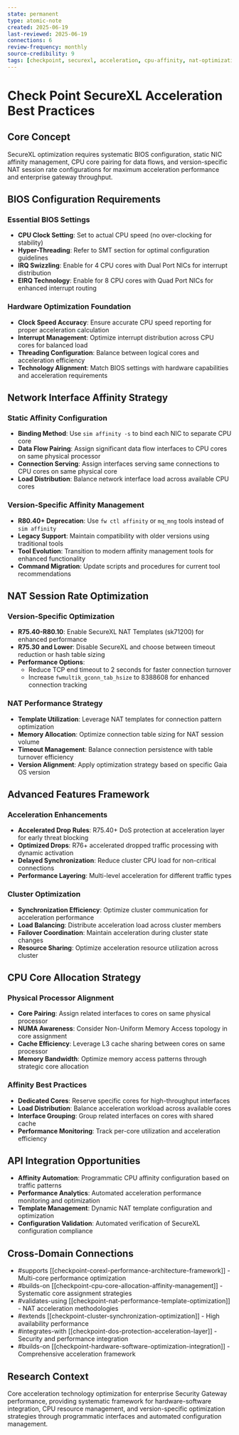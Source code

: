 ```yaml
---
state: permanent
type: atomic-note
created: 2025-06-19
last-reviewed: 2025-06-19
connections: 6
review-frequency: monthly
source-credibility: 9
tags: [checkpoint, securexl, acceleration, cpu-affinity, nat-optimization, performance-tuning]
---
```


# Check Point SecureXL Acceleration Best Practices

## Core Concept

SecureXL optimization requires systematic BIOS configuration, static NIC affinity management, CPU core pairing for data flows, and version-specific NAT session rate configurations for maximum acceleration performance and enterprise gateway throughput.

## BIOS Configuration Requirements

### Essential BIOS Settings
- **CPU Clock Setting**: Set to actual CPU speed (no over-clocking for stability)
- **Hyper-Threading**: Refer to SMT section for optimal configuration guidelines
- **IRQ Swizzling**: Enable for 4 CPU cores with Dual Port NICs for interrupt distribution
- **EIRQ Technology**: Enable for 8 CPU cores with Quad Port NICs for enhanced interrupt routing

### Hardware Optimization Foundation
- **Clock Speed Accuracy**: Ensure accurate CPU speed reporting for proper acceleration calculation
- **Interrupt Management**: Optimize interrupt distribution across CPU cores for balanced load
- **Threading Configuration**: Balance between logical cores and acceleration efficiency
- **Technology Alignment**: Match BIOS settings with hardware capabilities and acceleration requirements

## Network Interface Affinity Strategy

### Static Affinity Configuration
- **Binding Method**: Use `sim affinity -s` to bind each NIC to separate CPU core
- **Data Flow Pairing**: Assign significant data flow interfaces to CPU cores on same physical processor
- **Connection Serving**: Assign interfaces serving same connections to CPU cores on same physical core
- **Load Distribution**: Balance network interface load across available CPU cores

### Version-Specific Affinity Management
- **R80.40+ Deprecation**: Use `fw ctl affinity` or `mq_mng` tools instead of `sim affinity`
- **Legacy Support**: Maintain compatibility with older versions using traditional tools
- **Tool Evolution**: Transition to modern affinity management tools for enhanced functionality
- **Command Migration**: Update scripts and procedures for current tool recommendations

## NAT Session Rate Optimization

### Version-Specific Optimization
- **R75.40-R80.10**: Enable SecureXL NAT Templates (sk71200) for enhanced performance
- **R75.30 and Lower**: Disable SecureXL and choose between timeout reduction or hash table sizing
- **Performance Options**: 
  - Reduce TCP end timeout to 2 seconds for faster connection turnover
  - Increase `fwmultik_gconn_tab_hsize` to 8388608 for enhanced connection tracking

### NAT Performance Strategy
- **Template Utilization**: Leverage NAT templates for connection pattern optimization
- **Memory Allocation**: Optimize connection table sizing for NAT session volume
- **Timeout Management**: Balance connection persistence with table turnover efficiency
- **Version Alignment**: Apply optimization strategy based on specific Gaia OS version

## Advanced Features Framework

### Acceleration Enhancements
- **Accelerated Drop Rules**: R75.40+ DoS protection at acceleration layer for early threat blocking
- **Optimized Drops**: R76+ accelerated dropped traffic processing with dynamic activation
- **Delayed Synchronization**: Reduce cluster CPU load for non-critical connections
- **Performance Layering**: Multi-level acceleration for different traffic types

### Cluster Optimization
- **Synchronization Efficiency**: Optimize cluster communication for acceleration performance
- **Load Balancing**: Distribute acceleration load across cluster members
- **Failover Coordination**: Maintain acceleration during cluster state changes
- **Resource Sharing**: Optimize acceleration resource utilization across cluster

## CPU Core Allocation Strategy

### Physical Processor Alignment
- **Core Pairing**: Assign related interfaces to cores on same physical processor
- **NUMA Awareness**: Consider Non-Uniform Memory Access topology in core assignment
- **Cache Efficiency**: Leverage L3 cache sharing between cores on same processor
- **Memory Bandwidth**: Optimize memory access patterns through strategic core allocation

### Affinity Best Practices
- **Dedicated Cores**: Reserve specific cores for high-throughput interfaces
- **Load Distribution**: Balance acceleration workload across available cores
- **Interface Grouping**: Group related interfaces on cores with shared cache
- **Performance Monitoring**: Track per-core utilization and acceleration efficiency

## API Integration Opportunities

- **Affinity Automation**: Programmatic CPU affinity configuration based on traffic patterns
- **Performance Analytics**: Automated acceleration performance monitoring and optimization
- **Template Management**: Dynamic NAT template configuration and optimization
- **Configuration Validation**: Automated verification of SecureXL configuration compliance

## Cross-Domain Connections

- #supports [[checkpoint-corexl-performance-architecture-framework]] - Multi-core performance optimization
- #builds-on [[checkpoint-cpu-core-allocation-affinity-management]] - Systematic core assignment strategies
- #validates-using [[checkpoint-nat-performance-template-optimization]] - NAT acceleration methodologies
- #extends [[checkpoint-cluster-synchronization-optimization]] - High availability performance
- #integrates-with [[checkpoint-dos-protection-acceleration-layer]] - Security and performance integration
- #builds-on [[checkpoint-hardware-software-optimization-integration]] - Comprehensive acceleration framework

## Research Context

Core acceleration technology optimization for enterprise Security Gateway performance, providing systematic framework for hardware-software integration, CPU resource management, and version-specific optimization strategies through programmatic interfaces and automated configuration management.